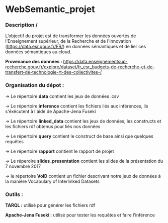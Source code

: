 # WebSemantic_projet

### Description /

L’objectif du projet est de transformer les données ouvertes de l'Enseignement supérieur, de la Recherche et de l'Innovation (https://data.esr.gouv.fr/FR/) en données sémantiques et de lier ces données sémantiques au cloud.

**Provenance des données :** https://data.enseignementsup-recherche.gouv.fr/explore/dataset/fr_esr_budgets-de-recherche-et-de-transfert-de-technologie-rt-des-collectivites-/

### Organisation du dépot :

-> Le répertoire **data** contient les jeux de données .csv

-> Le répertoire **inference** contient les fichiers liés aux inférences, ils s'éxécutent à l'aide de Apache-Jena Fuseki

-> Le répertoire **linked_data** contient les jeux de données, les constructs et les fichiers rdf obtenus pour liés nos données

-> Le répertoire **query** contient le construct de base ainsi que quelques requêtes

-> Le répertoire **rapport** contient le rapport de projet

-> Le réperoire **slides_presentation** contient les slides de la présentation du 7 novembre 2017

-> le répertoire **VoID** contient un fichier descrivant notre jeux de données à la manière Vocabulary of Interlinked Datasets

### Outils :

**TARQL :** utilisé pour générer les fichiers rdf

**Apache-Jena Fuseki :** utilisé pour tester les requêtes et faire l'inférence
